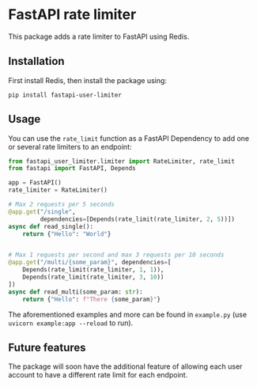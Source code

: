 # FastAPI rate limiter

This package adds a rate limiter to FastAPI using Redis.

## Installation

First install Redis, then install the package using:
```
pip install fastapi-user-limiter
```

## Usage

You can use the `rate_limit` function as a FastAPI Dependency to add one or several rate limiters to an endpoint:

```python
from fastapi_user_limiter.limiter import RateLimiter, rate_limit
from fastapi import FastAPI, Depends

app = FastAPI()
rate_limiter = RateLimiter()

# Max 2 requests per 5 seconds
@app.get("/single",
         dependencies=[Depends(rate_limit(rate_limiter, 2, 5))])
async def read_single():
    return {"Hello": "World"}


# Max 1 requests per second and max 3 requests per 10 seconds
@app.get("/multi/{some_param}", dependencies=[
    Depends(rate_limit(rate_limiter, 1, 1)),
    Depends(rate_limit(rate_limiter, 3, 10))
])
async def read_multi(some_param: str):
    return {"Hello": f"There {some_param}"}
```

The aforementioned examples and more can be found in `example.py` (use ` uvicorn example:app --reload` to run).

## Future features

The package will soon have the additional feature of allowing each user account to have a different rate limit for each endpoint.
